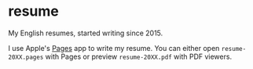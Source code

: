 # resume

My English resumes, started writing since 2015.

I use Apple's [Pages](https://www.apple.com/lae/pages/) app to write my resume. You can either open `resume-20XX.pages` with Pages or preview `resume-20XX.pdf` with PDF viewers.
